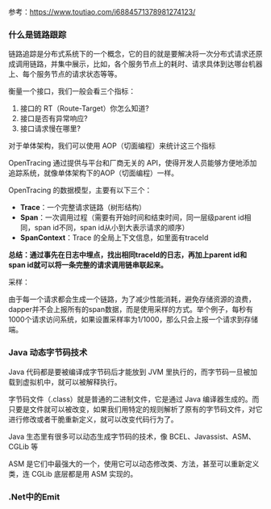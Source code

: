 参考：https://www.toutiao.com/i6884571378981274123/

### 什么是链路跟踪

链路追踪是分布式系统下的一个概念，它的目的就是要解决将一次分布式请求还原成调用链路，并集中展示，比如，各个服务节点上的耗时、请求具体到达哪台机器上、每个服务节点的请求状态等等。

衡量一个接口，我们一般会看三个指标：

1. 接口的 RT（Route-Target）你怎么知道?
2. 接口是否有异常响应?
3. 接口请求慢在哪里?

对于单体架构，我们可以使用 AOP（切面编程）来统计这三个指标

OpenTracing 通过提供与平台和厂商无关的 API，使得开发人员能够方便地添加追踪系统，就像单体架构下的AOP（切面编程）一样。

OpenTracing 的数据模型，主要有以下三个：

- **Trace**：一个完整请求链路（树形结构）
- **Span**：一次调用过程（需要有开始时间和结束时间，同一层级parent id相同，span id不同，span id从小到大表示请求的顺序）
- **SpanContext**：Trace 的全局上下文信息，如里面有traceId

**总结：通过事先在日志中埋点，找出相同traceId的日志，再加上parent id和span id就可以将一条完整的请求调用链串联起来。**

采样：

由于每一个请求都会生成一个链路，为了减少性能消耗，避免存储资源的浪费，dapper并不会上报所有的span数据，而是使用采样的方式。举个例子，每秒有1000个请求访问系统，如果设置采样率为1/1000，那么只会上报一个请求到存储端。

### Java 动态字节码技术

 Java 代码都是要被编译成字节码后才能放到 JVM 里执行的，而字节码一旦被加载到虚拟机中，就可以被解释执行。

字节码文件（.class）就是普通的二进制文件，它是通过 Java 编译器生成的。而只要是文件就可以被改变，如果我们用特定的规则解析了原有的字节码文件，对它进行修改或者干脆重新定义，就可以改变代码行为了。

Java 生态里有很多可以动态生成字节码的技术，像 BCEL、Javassist、ASM、CGLib 等

ASM 是它们中最强大的一个，使用它可以动态修改类、方法，甚至可以重新定义类，连 CGLib 底层都是用 ASM 实现的。

### .Net中的Emit

